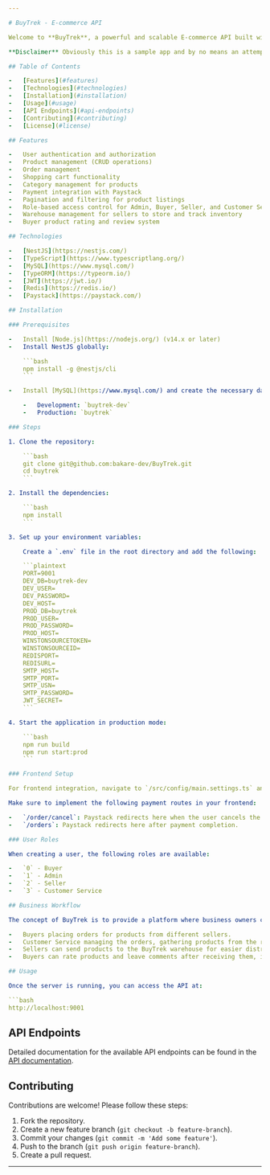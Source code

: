 ```yaml
---

# BuyTrek - E-commerce API

Welcome to **BuyTrek**, a powerful and scalable E-commerce API built with NestJS. BuyTrek allows business owners to join as market owners, buyers to shop from various sellers, and customer service to manage the distribution of products. This API provides the necessary endpoints to manage products, users, orders, and more, for a seamless online shopping experience.

**Disclaimer** Obviously this is a sample app and by no means an attempt to start a business that would require a lot of regulatory checks, this entire project is sandboxed and is just a template, no real money will be involved in this project.

## Table of Contents

-   [Features](#features)
-   [Technologies](#technologies)
-   [Installation](#installation)
-   [Usage](#usage)
-   [API Endpoints](#api-endpoints)
-   [Contributing](#contributing)
-   [License](#license)

## Features

-   User authentication and authorization
-   Product management (CRUD operations)
-   Order management
-   Shopping cart functionality
-   Category management for products
-   Payment integration with Paystack
-   Pagination and filtering for product listings
-   Role-based access control for Admin, Buyer, Seller, and Customer Service
-   Warehouse management for sellers to store and track inventory
-   Buyer product rating and review system

## Technologies

-   [NestJS](https://nestjs.com/)
-   [TypeScript](https://www.typescriptlang.org/)
-   [MySQL](https://www.mysql.com/)
-   [TypeORM](https://typeorm.io/)
-   [JWT](https://jwt.io/)
-   [Redis](https://redis.io/)
-   [Paystack](https://paystack.com/)

## Installation

### Prerequisites

-   Install [Node.js](https://nodejs.org/) (v14.x or later)
-   Install NestJS globally:

    ```bash
    npm install -g @nestjs/cli
    ```

-   Install [MySQL](https://www.mysql.com/) and create the necessary databases for development and production:

    -   Development: `buytrek-dev`
    -   Production: `buytrek`

### Steps

1. Clone the repository:

    ```bash
    git clone git@github.com:bakare-dev/BuyTrek.git
    cd buytrek
    ```

2. Install the dependencies:

    ```bash
    npm install
    ```

3. Set up your environment variables:

    Create a `.env` file in the root directory and add the following:

    ```plaintext
    PORT=9001
    DEV_DB=buytrek-dev
    DEV_USER=
    DEV_PASSWORD=
    DEV_HOST=
    PROD_DB=buytrek
    PROD_USER=
    PROD_PASSWORD=
    PROD_HOST=
    WINSTONSOURCETOKEN=
    WINSTONSOURCEID=
    REDISPORT=
    REDISURL=
    SMTP_HOST=
    SMTP_PORT=
    SMTP_USN=
    SMTP_PASSWORD=
    JWT_SECRET=
    ```

4. Start the application in production mode:

    ```bash
    npm run build
    npm run start:prod
    ```

### Frontend Setup

For frontend integration, navigate to `/src/config/main.settings.ts` and update the base URL for both development and production environments.

Make sure to implement the following payment routes in your frontend:

-   `/order/cancel`: Paystack redirects here when the user cancels the payment. You should call the backend's "cancel order payment('/api/v1/order/cancel?id=<orderId>&type=payment')" endpoint and then redirect the user back to the cart page. Note leave type=payment like that only add the order id
-   `/orders`: Paystack redirects here after payment completion.

### User Roles

When creating a user, the following roles are available:

-   `0` - Buyer
-   `1` - Admin
-   `2` - Seller
-   `3` - Customer Service

## Business Workflow

The concept of BuyTrek is to provide a platform where business owners can join as market owners, sellers can list their products, and buyers can purchase items. The workflow involves:

-   Buyers placing orders for products from different sellers.
-   Customer Service managing the orders, gathering products from the respective sellers, and ensuring all items are ready before shipping the complete order to the buyer.
-   Sellers can send products to the BuyTrek warehouse for easier distribution. They can track inventory and send additional items as needed.
-   Buyers can rate products and leave comments after receiving them, improving the buying experience.

## Usage

Once the server is running, you can access the API at:

```bash
http://localhost:9001
```

## API Endpoints

Detailed documentation for the available API endpoints can be found in the [API documentation](#api-endpoints).

## Contributing

Contributions are welcome! Please follow these steps:

1. Fork the repository.
2. Create a new feature branch (`git checkout -b feature-branch`).
3. Commit your changes (`git commit -m 'Add some feature'`).
4. Push to the branch (`git push origin feature-branch`).
5. Create a pull request.

---
```


